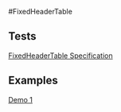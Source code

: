 #FixedHeaderTable

## Tests

[FixedHeaderTable Specification](spec/SpecRunner.html "Jasmine Specification")

## Examples

[Demo 1](examples/demo.html "Demo")
